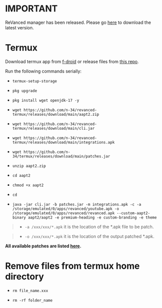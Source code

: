 # IMPORTANT

ReVanced manager has been released. Please go [here](https://github.com/revanced/revanced-manager/releases/latest) to download the latest version.

# Termux 

Download termux app from [f-droid](https://f-droid.org/en/packages/com.termux) or release files from [this repo](https://github.com/n-34/revanced-termux/releases/download/main/Termux_0.118.0.apk).


Run the following commands serially:


- `termux-setup-storage`

- `pkg upgrade`

- `pkg install wget openjdk-17 -y`

- `wget https://github.com/n-34/revanced-termux/releases/download/main/aapt2.zip`

- `wget https://github.com/n-34/revanced-termux/releases/download/main/cli.jar`

- `wget https://github.com/n-34/revanced-termux/releases/download/main/integrations.apk`

- `wget https://github.com/n-34/termux/releases/download/main/patches.jar`

- `unzip aapt2.zip`

- `cd aapt2`

- `chmod +x aapt2`

- `cd`

- `java -jar cli.jar -b patches.jar -m integrations.apk -c -a /storage/emulated/0/apps/revanced/youtube.apk -o /storage/emulated/0/apps/revanced/revanced.apk --custom-aapt2-binary aapt2/aapt2 -e premium-heading -e custom-branding -e theme`

> - `-a /xxx/xxx/*.apk` it is the location of the *.apk file to be patch. 

> - `-o /xxx/xxx/*.apk` it is the location of the output patched *.apk.

**All available patches are listed [here](https://github.com/nibir34/termux/blob/main/patch%20list(youtube)).**



# Remove files from termux home directory

- `rm file_name.xxx`

- `rm -rf folder_name`
